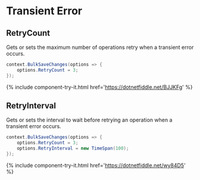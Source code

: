 # Transient Error

## RetryCount
Gets or sets the maximum number of operations retry when a transient error occurs.


```csharp
context.BulkSaveChanges(options => {
	options.RetryCount = 3;
});
```
{% include component-try-it.html href='https://dotnetfiddle.net/BJJKFg' %}

## RetryInterval
Gets or sets the interval to wait before retrying an operation when a transient error occurs.


```csharp
context.BulkSaveChanges(options => {
	options.RetryCount = 3;
	options.RetryInterval = new TimeSpan(100);
});

```
{% include component-try-it.html href='https://dotnetfiddle.net/wy84D5' %}
